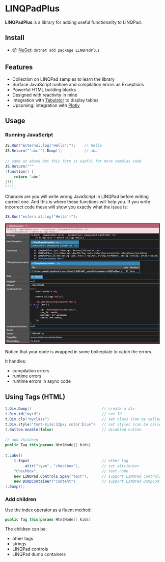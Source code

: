 # LINQPadPlus

**LINQPadPlus** is a library for adding useful functionality to LINQPad.

## Install

- 📦 [NuGet](https://nuget.org/packages/LINQPadPlus): `dotnet add package LINQPadPlus`

## Features

- Collection on LINQPad samples to learn the library
- Surface JavaScript runtime and compilation errors as Exceptions
- Powerful HTML building blocks
- Designed with reactivity in mind
- Integration with [Tabulator](https://tabulator.info/) to display tables
- Upcoming: integration with [Plotly](https://plotly.com/javascript/)

## Usage

### Running JavaScript

```c#
JS.Run("external.log('Hello')");    // Hello
JS.Return("'abc'").Dump();          // abc

// same as above but this form is useful for more complex code
JS.Return("""
(function() {
    return 'abc'
})()
""");
```

Chances are you will write wrong JavaScript in LINQPad before writing correct one.
And this is where these functions will help you.
If you write incorrect code these will show you exactly what the issue is:
```c#
JS.Run("extern al.log('Hello')");
```
![dataframes](.assets/js-error.png)

Notice that your code is wrapped in some boilerplate to catch the errors.

It handles:
- compilation errors
- runtime errors
- runtime errors in async code


## Using Tags (HTML)

```c#
t.Div.Dump()                                // create a div
t.Div.id("myid")                            // set Id
t.Div.cls("myclass")                        // set class (can be called multiple times)
t.Div.style("font-size:12px; color:blue")   // set styles (can be called multiple times)
t.Button.enable(false)                      // disabled button

// add children
public Tag this[params HtmlNode[] kids]

t.Label[
    t.Input                                 // other tag
        .attr("type", "checkbox"),          // set attributes
    "Checkbox",                             // text node
    new LINQPad.Controls.Span("text"),      // support LINQPad controls
    new DumpContainer("content")            // support LINQPad DumpContainer
].Dump();
```

### Add children
Use the index operator as a fluent method:
```c#
public Tag this[params HtmlNode[] kids]
```
The children can be:
- other tags
- strings
- LINQPad controls
- LINQPad dump containers